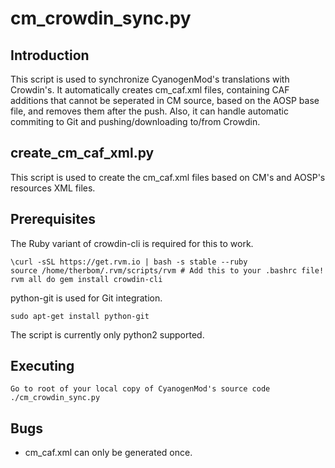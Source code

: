 cm_crowdin_sync.py
==================

Introduction
------------
This script is used to synchronize CyanogenMod's translations with Crowdin's. It automatically creates cm_caf.xml files, containing
CAF additions that cannot be seperated in CM source, based on the AOSP base file, and removes them after the push. Also, it can handle
automatic commiting to Git and pushing/downloading to/from Crowdin.

create_cm_caf_xml.py
--------------------
This script is used to create the cm_caf.xml files based on CM's and AOSP's resources XML files.

Prerequisites
-------------
The Ruby variant of crowdin-cli is required for this to work.

    \curl -sSL https://get.rvm.io | bash -s stable --ruby
    source /home/therbom/.rvm/scripts/rvm # Add this to your .bashrc file!
    rvm all do gem install crowdin-cli

python-git is used for Git integration.

    sudo apt-get install python-git

The script is currently only python2 supported.

Executing
---------
    Go to root of your local copy of CyanogenMod's source code
    ./cm_crowdin_sync.py

Bugs
----
 - cm_caf.xml can only be generated once.
